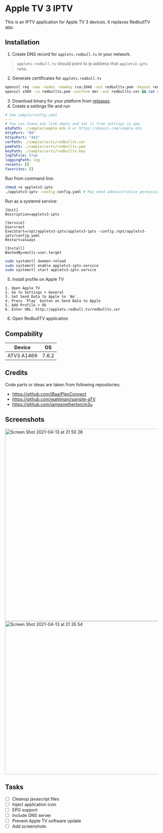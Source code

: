 # Apple TV 3 IPTV
This is an IPTV application for Apple TV 3 devices. It replaces RedbullTV app.

## Installation
1. Create DNS record for `appletv.redbull.tv` in your network.
> `appletv.redbull.tv` should point to ip address that `appletv3-iptv` runs.
2. Generate certificates for `appletv.redbull.tv`
```bash
openssl req -new -nodes -newkey rsa:2048 -out redbulltv.pem -keyout redbulltv.key -x509 -days 7300 -subj "/C=US/CN=appletv.redbull.tv"
openssl x509 -in redbulltv.pem -outform der -out redbulltv.cer && cat redbulltv.key >> redbulltv.pem
```
3. Download binary for your platform from [releases](https://github.com/ghokun/appletv3-iptv/releases).
4. Create a settings file and run
```yaml
# See sample/config.yaml
---
# You can leave m3u link empty and set it from settings in app
m3uPath: ./sample/sample.m3u # or https://domain.com/sample.m3u
httpPort: "80"
httpsPort: "443"
cerPath: ./sample/certs/redbulltv.cer
pemPath: ./sample/certs/redbulltv.pem
keyPath: ./sample/certs/redbulltv.key
logToFile: true
loggingPath: log
recents: []
favorites: []
```
Run from command line:
```bash
chmod +x appletv3-iptv
./appletv3-iptv -config config.yaml # May need administrative permissions ports are under 1024
```

Run as a systemd service:
```
[Unit]
Description=appletv3-iptv

[Service]
User=root
ExecStart=/opt/appletv3-iptv/appletv3-iptv -config /opt/appletv3-iptv/config.yaml
Restart=always

[Install]
WantedBy=multi-user.target
```
```bash
sudo systemctl daemon-reload
sudo systemctl enable appletv3-iptv.service 
sudo systemctl start appletv3-iptv.service
```

5. Install profile on Apple TV
```
1. Open Apple TV
2. Go to Settings > General
3. Set Send Data to Apple to `No`.
4. Press `Play` button on Send Data to Apple
5. Add Profile > Ok
6. Enter URL: http://appletv.redbull.tv/redbulltv.cer
```
6. Open RedbullTV application


## Compability
| Device      | OS |
| ----------- | :---: |
| ATV3 A1469  | 7.6.2 |

## Credits
Code parts or ideas are taken from following repositories:
- https://github.com/iBaa/PlexConnect
- https://github.com/wahlmanj/sample-aTV
- https://github.com/jamesnetherton/m3u

## Screenshots
<img width="633" alt="Screen Shot 2021-04-13 at 21 50 28" src="https://user-images.githubusercontent.com/3802058/114604988-44edc400-9ca2-11eb-83d8-a14b2e6c5e29.png">
<img width="505" alt="Screen Shot 2021-04-13 at 21 35 54" src="https://user-images.githubusercontent.com/3802058/114603306-3dc5b680-9ca0-11eb-831a-2c4549b0fd52.png">

## Tasks
- [ ] Cleanup javascript files
- [ ] Inject application icon
- [ ] EPG support
- [ ] Include DNS server
- [ ] Prevent Apple TV software update
- [ ] Add screenshots
